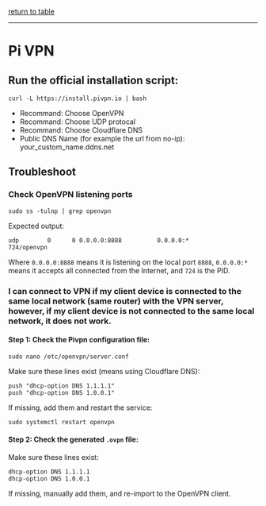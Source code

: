 [return to table](../README.md)

---

# Pi VPN

## Run the official installation script:
```
curl -L https://install.pivpn.io | bash
```

- Recommand: Choose OpenVPN
- Recommand: Choose UDP protocal
- Recommand: Choose Cloudflare DNS
- Public DNS Name (for example the url from no-ip):  your_custom_name.ddns.net

## Troubleshoot

### Check OpenVPN listening ports
```
sudo ss -tulnp | grep openvpn
```

Expected output:
```
udp        0      0 0.0.0.0:8888          0.0.0.0:*               724/openvpn
```
Where ```0.0.0.0:8888``` means it is listening on the local port ```8888```, ```0.0.0.0:* ``` means it accepts all connected from the Internet, and ```724``` is the PID.


### I can connect to VPN if my client device is connected to the same local network (same router) with the VPN server, however, if my client device is not connected to the same local network, it does not work.

#### Step 1: Check the Pivpn configuration file:
```
sudo nano /etc/openvpn/server.conf
```

Make sure these lines exist (means using Cloudflare DNS):
```
push "dhcp-option DNS 1.1.1.1"
push "dhcp-option DNS 1.0.0.1"
```

If missing, add them and restart the service:
```
sudo systemctl restart openvpn
```

#### Step 2: Check the generated ```.ovpn``` file:
Make sure these lines exist:
```
dhcp-option DNS 1.1.1.1
dhcp-option DNS 1.0.0.1
```

If missing, manually add them, and re-import to the OpenVPN client.



